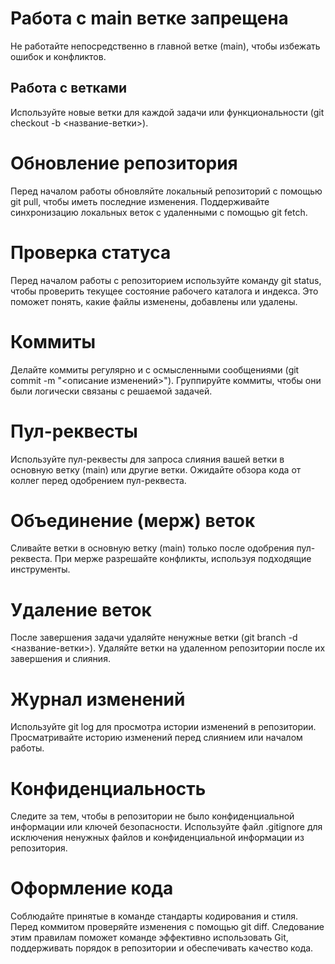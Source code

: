 # Работа с main ветке запрещена
Не работайте непосредственно в главной ветке (main), чтобы избежать ошибок и конфликтов.
## Работа с ветками
Используйте новые ветки для каждой задачи или функциональности (git checkout -b <название-ветки>).
# Обновление репозитория
Перед началом работы обновляйте локальный репозиторий с помощью git pull, чтобы иметь последние изменения.
Поддерживайте синхронизацию локальных веток с удаленными с помощью git fetch.
# Проверка статуса
Перед началом работы с репозиторием используйте команду git status, чтобы проверить текущее состояние рабочего каталога и индекса. Это поможет понять, какие файлы изменены, добавлены или удалены.
# Коммиты
Делайте коммиты регулярно и с осмысленными сообщениями (git commit -m "<описание изменений>").
Группируйте коммиты, чтобы они были логически связаны с решаемой задачей.
# Пул-реквесты
Используйте пул-реквесты для запроса слияния вашей ветки в основную ветку (main) или другие ветки.
Ожидайте обзора кода от коллег перед одобрением пул-реквеста.
# Объединение (мерж) веток
Сливайте ветки в основную ветку (main) только после одобрения пул-реквеста.
При мерже разрешайте конфликты, используя подходящие инструменты.
# Удаление веток
После завершения задачи удаляйте ненужные ветки (git branch -d <название-ветки>).
Удаляйте ветки на удаленном репозитории после их завершения и слияния.
# Журнал изменений
Используйте git log для просмотра истории изменений в репозитории.
Просматривайте историю изменений перед слиянием или началом работы.
# Конфиденциальность
Следите за тем, чтобы в репозитории не было конфиденциальной информации или ключей безопасности.
Используйте файл .gitignore для исключения ненужных файлов и конфиденциальной информации из репозитория.
# Оформление кода
Соблюдайте принятые в команде стандарты кодирования и стиля.
Перед коммитом проверяйте изменения с помощью git diff.
Следование этим правилам поможет команде эффективно использовать Git, поддерживать порядок в репозитории и обеспечивать качество кода.
